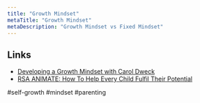 ```yaml
---
title: "Growth Mindset"
metaTitle: "Growth Mindset"
metaDescription: "Growth Mindset vs Fixed Mindset"
---
```


## Links

- [Developing a Growth Mindset with Carol Dweck](https://www.youtube.com/watch?v=hiiEeMN7vbQ)
- [RSA ANIMATE: How To Help Every Child Fulfil Their Potential](https://youtu.be/Yl9TVbAal5s)

#self-growth #mindset #parenting
